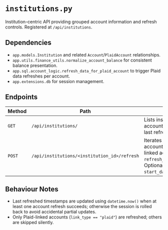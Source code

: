 # `institutions.py`

Institution-centric API providing grouped account information and refresh
controls. Registered at `/api/institutions`.

## Dependencies

- `app.models.Institution` and related `Account`/`PlaidAccount` relationships.
- `app.utils.finance_utils.normalize_account_balance` for consistent balance
  presentation.
- `app.sql.account_logic.refresh_data_for_plaid_account` to trigger Plaid data
  refreshes per account.
- `app.extensions.db` for session management.

## Endpoints

| Method | Path | Description |
| ------ | ---- | ----------- |
| `GET` | `/api/institutions/` | Lists institutions with aggregated account details (balance, type, last refreshed timestamp). |
| `POST` | `/api/institutions/<institution_id>/refresh` | Iterates the institution's accounts, refreshing Plaid-linked accounts via `refresh_data_for_plaid_account`. Optional JSON body supports `start_date`/`end_date` filters. |

## Behaviour Notes

- Last refreshed timestamps are updated using `datetime.now()` when at least one
  account refresh succeeds; otherwise the session is rolled back to avoid
  accidental partial updates.
- Only Plaid-linked accounts (`link_type == "plaid"`) are refreshed; others are
  skipped silently.
